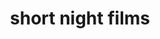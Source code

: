 ---
title: "short night films"
id: tag.id
permalink: "/tags/short%20night%20films"
videos: [1633,2085]
---